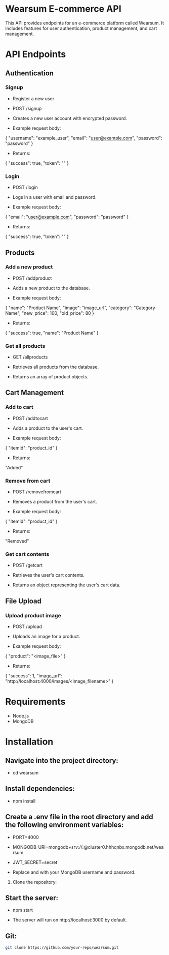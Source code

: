 # Wearsum E-commerce API

This API provides endpoints for an e-commerce platform called Wearsum. It includes features for user authentication, product management, and cart management.

# API Endpoints

## Authentication

### Signup
- Register a new user
- POST /signup

- Creates a new user account with encrypted password.

- Example request body:

 {
  "username": "example_user",
  "email": "user@example.com",
  "password": "password"
 }

- Returns:

{
  "success": true,
  "token": "<token>"
}

### Login

- POST /login

- Logs in a user with email and password.

- Example request body:

{
  "email": "user@example.com",
  "password": "password"
}

- Returns:

{
  "success": true,
  "token": "<token>"
}

## Products

### Add a new product

- POST /addproduct

- Adds a new product to the database.

- Example request body:

{
  "name": "Product Name",
  "image": "image_url",
  "category": "Category Name",
  "new_price": 100,
  "old_price": 80
}

- Returns:

{
  "success": true,
  "name": "Product Name"
}

### Get all products

- GET /allproducts

- Retrieves all products from the database.

- Returns an array of product objects.

## Cart Management

### Add to cart

- POST /addtocart

- Adds a product to the user's cart.

- Example request body:

{
  "itemId": "product_id"
}

- Returns:

"Added"
 
### Remove from cart

- POST /removefromcart

- Removes a product from the user's cart.

- Example request body:

{
  "itemId": "product_id"
}

- Returns:

"Removed"

### Get cart contents

- POST /getcart

- Retrieves the user's cart contents.

- Returns an object representing the user's cart data.

## File Upload

### Upload product image


- POST /upload

- Uploads an image for a product.

- Example request body:

{
  "product": "<image_file>"
}

- Returns:

{
  "success": 1,
  "image_url": "http://localhost:4000/images/<image_filename>"
}


# Requirements

- Node.js
- MongoDB

# Installation

## Navigate into the project directory:

- cd wearsum

## Install dependencies:

- npm install

## Create a .env file in the root directory and add the following environment variables:

- PORT=4000
- MONGODB_URI=mongodb+srv://<username>:<password>@cluster0.hhhqnbx.mongodb.net/wearsum
- JWT_SECRET=secret

- Replace <username> and <password> with your MongoDB username and password.

1. Clone the repository:

## Start the server:

- npm start

- The server will run on http://localhost:3000 by default.


## Git:
```bash
git clone https://github.com/your-repo/wearsum.git

